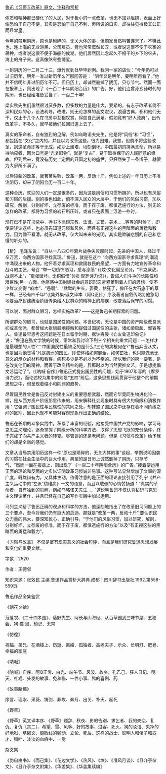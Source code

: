 [鲁迅《习惯与改革》原文、注释和赏析](https://www.vrrw.net/wx/9624.html)

体质和精神都已硬化了的人民，对于极小的一点改革，也无不加以阻挠，表面上好像恐怕于自己不便，其实是恐怕于自己不利，但所设的口实，却往往见得极其公正而且堂皇。

今年的禁用阴历，原也是琐碎的，无关大体的事，但商家当然叫苦连天了。不特此也，连上海的无业游民，公司雇员，竟也常常慨然长叹，或者说这很不便于农家的耕种，或者说这很不便于海船的候潮。他们居然因此念起久不相干的乡下的农夫，海上的舟子来。这真像煞有些博爱。

一到阴历的十二月二十三，爆竹就到处毕毕剥剥。我问一家的店伙：“今年仍可以过旧历年，明年一准过新历年么?”那回答是： “明年又是明年，要明年再看了。”他并不信明年非过阳历年不可。但日历上，却诚然删掉了阴历，只存节气。然而一面在报章上，则出现了《一百二十年阴阳合历》的广告。好，他们连曾孙玄孙时代的阴历，也已经给准备妥当了，一百二十年!

梁实秋先生们虽然很讨厌多数，但多数的力量是伟大，要紧的，有志于改革者倘不深知民众的心，设法利导，改进，则无论怎样的高文宏议，浪漫古典，都和他们无干，仅止于几个人在书房中互相叹赏，得些自己满足。假如竟有“好人政府”，出令改革乎，不多久，就早被他们拉回旧道上去了。

真实的革命者，自有独到的见解，例如乌略诺夫先生，他是将“风俗”和 “习惯”，都包括在“文化”之内的，并且以为改革这些，很为困难。我想，但倘不将这些改革，则这革命即等于无成，如沙上建塔，顷刻倒坏。中国最初的排满革命，所以易得响应者，因为口号是“光复旧物”，就是“复古”，易于取得保守的人民同意的缘故。但到后来，竟没有历史上定例的开国之初的盛世，只枉然失了一条辫子，就很为大家所不满了。

以后较新的改革，就著著失败，改革一两，反动十斤，例如上述的一年日历上不准注阴历，却来了阴阳合历一百二十年。

这种合历，欢迎的人们一定是很多的，因为这是风俗和习惯所拥护，所以也有风俗和习惯的后援。别的事也如此，倘不深入民众的大层中，于他们的风俗习惯，加以研究，解剖，分别好坏，立存废的标准，而于存于废，都慎选施行的方法，则无论怎样的改革，都将为习惯的岩石所压碎，或者只在表面上浮游一些时。

现在已不是在书斋中，捧书本高谈宗教，法律，文艺，美术……等等的时候了，即使要谈论这些，也必须先知道习惯和风俗，而且有正视这些的黑暗面的勇猛和毅力。因为倘不看清，就无从改革。仅大叫未来的光明，其实是欺骗怠慢的自己和怠慢的听众的。



【析】 毛泽东说： “自从一八四○年鸦片战争失败那时起，先进的中国人，经过千辛万苦，向西方国家寻找真理。” 鲁迅，就是在这个 “向西方国家寻求真理”的潮流中涌现出来的人物。他怀着寻求真理和救国救民的愿望，一方面有力地宣传革命和战斗的主张，号召 “举一切伪饰陋习，悉与涤荡” (《坟·文化偏至论》)，“不克厥敌，战则不止”，“更张破坏，无稍假借”(《坟·摩罗诗力说》)，告诫人们斗争的长期性和艰巨性;另一方面，他痛感中国封建社会的意识形态紧紧箝制着人们的思想，使不少群众变得 “麻木”、“愚弱”、“默默的生长，萎黄，枯死了，像压在大石底下的草一样，已经有四千年!”(《集外集·俄文译本〈阿Q正传〉序及著者自叙传略》)他急切地要治疗封建统治阶级传染给人民群众的精神上的痼疾，改变落后保守的习惯。

可以说，面对群众陋习，怎样实施改革? ——这是鲁迅长期探索的问题。

所谓群众的陋习，也就是国民性的问题。本世纪初，无论是中国的资产阶级改良派抑或革命派，都曾经大张旗鼓地接触和提倡过国民性的主张，诸如梁启超、邹容等人。鲁迅最早思考这问题是在日本留学时期，据许寿裳《亡友鲁迅印象记》说：“鲁迅在弘文学院的时候，常常和我讨论下列三个相关的重大问题：一怎样才是最理想的人性?二中国国民性最缺乏的是什么?三它的病根何在?”鲁迅弃医从文，也是因为他觉得“凡是愚弱的国民，即使体格如何健全，如何茁壮，也只能做毫无意义的示众的材料和看客，病死多少是不必以为不幸的。所以我们的第一要著，是在改变他们的精神，而善于改变精神的是，我那时以为当然要推文艺，于是想提倡文艺运动了”。(《呐喊·自序》)鲁迅正式提出国民性的问题，始于1907年写的《摩罗诗力说》，而论述较为集中的则是“五四”前后，这条思想线索贯穿于他整个的前期思想之中，但呈现着缩小和削弱的趋势。

尽管国民性曾是鲁迅反对封建主义的重要思想武器，然而它毕竟同生物进化论一样，是从西方资产阶级那里传来的，用来解释社会现象时具有很大的局限和消极作用：它强调了国民性与民族性的共同之处，却抹煞了国民之中还存在着不同阶级之间的区别，因此也就不可能对客观现象作出正确的结论。

鲁迅在长期的斗争实践中，积累了丰富的经验，他接受中国共产党的影响，学习马克思主义理论，逐渐掌握了阶级分析的科学方法，取得了思想飞跃的充分条件，终于完成了向共产主义者的转变。尽管谈的还是老问题，但是《习惯与改革》给予我们的却是全新的感觉。

文章从当局禁用阴历这样一件“原也是琐碎的，无关大体的事”谈起，举例说明因袭的习惯在社会生活中的巨大作用，典型的是日历上诚然删掉了阴历，只存节气，“然而一面在报章上，则出现了 《一百二十年阴阳合历》的广告。”接着便运用正面的理论和反面的史实以证明改革习惯诚非易事。这种写法显然增加了文章的深广度，既雄辩有力，又具体生动。值得注意的是正面的理论直接引用了列宁《共产主义运动中的“左派”幼稚病》一文的语意，而且以敬佩的心情赞扬道：“真实的革命者，自有独到的见解，例如乌略诺夫先生……”这说明鲁迅不仅认真钻研马克思主义理论著作，并且已经在自己的写作实践中加以运用。

马列主义给了鲁迅正确的观点和科学的方法，他深刻地指出了在改革旧习问题上的三个要点，至今对我们仍有巨大的启迪，那就是“改革一两，反动十斤”;要认识民众力量的伟大，要深知民心，正确引导，“于他们的风俗习惯，加以研究，解剖，分别好坏，立存废的标准，而于存于废，都慎选施行的方法”以及“有正视这些的黑暗面的勇猛和毅力”。

《习惯与改革》 不仅是富有现实意义的社会短评，而且是我们研究鲁迅思想发展和变化的重要文献。

字数：2520

作者：王德邻

知识来源：张效民 主编.鲁迅作品赏析大辞典.成都：四川辞书出版社.1992.第558-559页.

鲁迅作品全集鉴赏

《朝花夕拾》

范爱农、《二十四孝图》、藤野先生、阿长与山海经、从百草园到三味书屋、五猖会、狗·猫·鼠、琐记、无常

《仿徨》

祝福、弟兄、在酒楼上、伤逝、离婚、孤独者、高老夫子、示众、长明灯、肥皂、幸福的家庭

《呐喊》

《呐喊》自序、阿Q正传、白光、端午节、风波、故乡、孔乙己、狂人日记、明天、社戏、头发的故事、兔和猫、一件小事、鸭的喜剧、药

《故事新编》

序言、理水、采薇、铸剑、非攻、奔月、出关、补天、起死

《野草》

《野草》英文译本序、《野草》题辞、秋夜、影的告别、求乞者、我的失恋、复仇、复仇〔其二〕、希望、雪、风筝、好的故事、过客、死火、狗的驳诘、失掉的好地狱、墓碣文、颓败线的颤动、立论、死后、这样的战士、聪明人和傻子和奴才、腊叶、淡淡的血痕中、一觉

杂文集

《伪自由书》、《而己集》、《花边文学》、《热风》、《坟》、《准风月谈》、《且介亭杂文》、《且介亭杂文附集》、《华盖集》、《华盖集续编》

